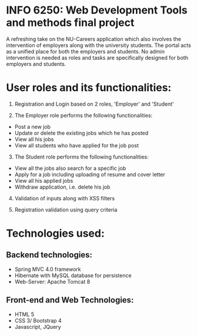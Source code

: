 # INFO 6250: Web Development Tools and methods final project

A refreshing take on the NU-Careers application which also involves the intervention of employers along with the university students. The portal acts as a unified place for both the employers and students. No admin intervention is needed as roles and tasks are specifically designed for both employers and students.

# User roles and its functionalities:
1. Registration and Login based on 2 roles, 'Employer' and 'Student'

2. The Employer role performs the following functionalities:
-  Post a new job
-  Update or delete the existing jobs which he has posted
-  View all his jobs
-  View all students who have applied for the job post

3.  The Student role performs the following functionalities:
- View all the jobs also search for a specific job
- Apply for a job including uploading of resume and cover letter
- View all his applied jobs
- Withdraw application, i.e. delete his job

4. Validation of inputs along with XSS filters

5. Registration validation using query criteria

# Technologies used:
## Backend technologies: 
- Spring MVC 4.0 framework
- Hibernate with MySQL database for persistence
- Web-Server: Apache Tomcat 8

## Front-end and Web Technologies:
- HTML 5
- CSS 3/ Bootstrap 4 
- Javascript, JQuery

